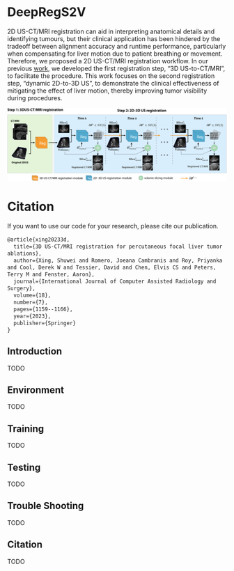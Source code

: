 # DeepRegS2V
2D US-CT/MRI registration can aid in interpreting anatomical details and identifying tumours, but their clinical application has been hindered by the tradeoff between alignment accuracy and runtime performance, particularly when compensating for liver motion due to patient breathing or movement. Therefore, we proposed a 2D US-CT/MRI registration workflow. In our previous [work](https://github.com/Xingorno/3DUS-CT-or-MRI-Rigid-Registration), we developed the first registration step, “3D US-to-CT/MRI”, to facilitate the procedure. This work focuses on the second registration step, “dynamic 2D-to-3D US”, to demonstrate the clinical effectiveness of mitigating the effect of liver motion, thereby improving tumor visibility during procedures.

<p align="center"><img src="figs/registration_workflow_CT_MRI_new.png" width="700px"/></p>

# Citation
If you want to use our code for your research, please cite our publication.
```
@article{xing20233d,
  title={3D US-CT/MRI registration for percutaneous focal liver tumor ablations},
  author={Xing, Shuwei and Romero, Joeana Cambranis and Roy, Priyanka and Cool, Derek W and Tessier, David and Chen, Elvis CS and Peters, Terry M and Fenster, Aaron},
  journal={International Journal of Computer Assisted Radiology and Surgery},
  volume={18},
  number={7},
  pages={1159--1166},
  year={2023},
  publisher={Springer}
}
```

## Introduction
TODO

## Environment
TODO

## Training
TODO

## Testing
TODO

## Trouble Shooting
TODO

## Citation
TODO
